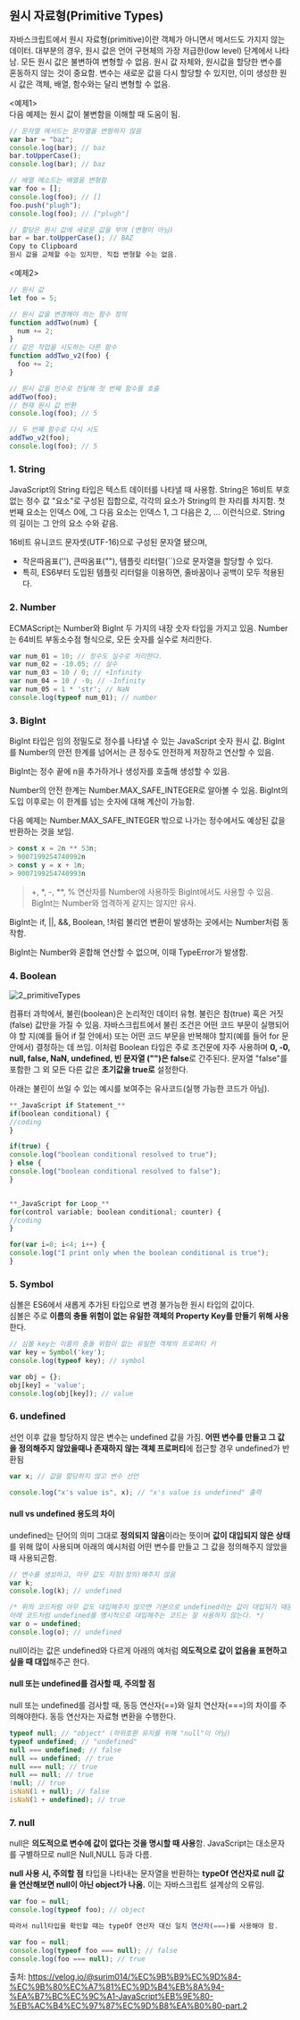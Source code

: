 ## 원시 자료형(Primitive Types)

자바스크립트에서 원시 자료형(primitive)이란 객체가 아니면서 메서드도 가지지 않는 데이터.
대부분의 경우, 원시 값은 언어 구현체의 가장 저급한(low level) 단계에서 나타남.
모든 원시 값은 불변하여 변형할 수 없음. 원시 값 자체와, 원시값을 할당한 변수를 혼동하지 않는 것이 중요함. 변수는 새로운 값을 다시 할당할 수 있지만, 이미 생성한 원시 값은 객체, 배열, 함수와는 달리 변형할 수 없음.

<예제1> <br />
다음 예제는 원시 값이 불변함을 이해할 때 도움이 됨.

```javascript
// 문자열 메서드는 문자열을 변형하지 않음
var bar = "baz";
console.log(bar); // baz
bar.toUpperCase();
console.log(bar); // baz

// 배열 메소드는 배열을 변형함
var foo = [];
console.log(foo); // []
foo.push("plugh");
console.log(foo); // ["plugh"]

// 할당은 원시 값에 새로운 값을 부여 (변형이 아님)
bar = bar.toUpperCase(); // BAZ
Copy to Clipboard
원시 값을 교체할 수는 있지만, 직접 변형할 수는 없음.
```

<예제2>

```javascript
// 원시 값
let foo = 5;

// 원시 값을 변경해야 하는 함수 정의
function addTwo(num) {
  num += 2;
}
// 같은 작업을 시도하는 다른 함수
function addTwo_v2(foo) {
  foo += 2;
}

// 원시 값을 인수로 전달해 첫 번째 함수를 호출
addTwo(foo);
// 현재 원시 값 반환
console.log(foo); // 5

// 두 번째 함수로 다시 시도
addTwo_v2(foo);
console.log(foo); // 5
```

### 1. String

JavaScript의 String 타입은 텍스트 데이터를 나타낼 때 사용함. String은 16비트 부호 없는 정수 값 "요소"로 구성된 집합으로, 각각의 요소가 String의 한 자리를 차지함. 첫 번째 요소는 인덱스 0에, 그 다음 요소는 인덱스 1, 그 다음은 2, ... 이런식으로. String의 길이는 그 안의 요소 수와 같음.

16비트 유니코드 문자셋(UTF-16)으로 구성된 문자열 됐으며,

- 작은따옴표(''), 큰따옴표(""), 템플릿 리터럴(``)으로 문자열을 할당할 수 있다.
- 특히, ES6부터 도입된 템플릿 리터럴을 이용하면, 줄바꿈이나 공백이 모두 적용된다.

### 2. Number

ECMAScript는 Number와 BigInt 두 가지의 내장 숫자 타입을 가지고 있음.
Number는 64비트 부동소수점 형식으로, 모든 숫자를 실수로 처리한다.

```javascript
var num_01 = 10; // 정수도 실수로 처리한다.
var num_02 = -10.05; // 실수
var num_03 = 10 / 0; // +Infinity
var num_04 = 10 / -0; // -Infinity
var num_05 = 1 * 'str'; // NaN
console.log(typeof num_01); // number
```

### 3. BigInt

BigInt 타입은 임의 정밀도로 정수를 나타낼 수 있는 JavaScript 숫자 원시 값. BigInt를 Number의 안전 한계를 넘어서는 큰 정수도 안전하게 저장하고 연산할 수 있음.

BigInt는 정수 끝에 n을 추가하거나 생성자를 호출해 생성할 수 있음.

Number의 안전 한계는 Number.MAX_SAFE_INTEGER로 알아볼 수 있음. BigInt의 도입 이후로는 이 한계를 넘는 숫자에 대해 계산이 가능함.

다음 예제는 Number.MAX_SAFE_INTEGER 밖으로 나가는 정수에서도 예상된 값을 반환하는 것을 보임.

```javascript
> const x = 2n ** 53n;
> 9007199254740992n
> const y = x + 1n;
> 9007199254740993n
```

> +, \*, -, \*\*, % 연산자를 Number에 사용하듯 BigInt에서도 사용할 수 있음. BigInt는 Number와 엄격하게 같지는 않지만 유사.

BigInt는 if, ||, &&, Boolean, !처럼 불리언 변환이 발생하는 곳에서는 Number처럼 동작함.

BigInt는 Number와 혼합해 연산할 수 없으며, 이때 TypeError가 발생함.

### 4. Boolean

![2_primitiveTypes](./images/2_primitiveTypes.png)

컴퓨터 과학에서, 불린(boolean)은 논리적인 데이터 유형. 불린은 참(true) 혹은 거짓(false) 값만을 가질 수 있음. 자바스크립트에서 불린 조건은 어떤 코드 부문이 실행되어야 할 지(예를 들어 if 절 안에서) 또는 어떤 코드 부문을 반복해야 할지(예를 들어 for 문 안에서) 결정하는 데 쓰임.
이처럼 Boolean 타입은 주로 조건문에 자주 사용하며 **0, -0, null, false, NaN, undefined, 빈 문자열 ("")은 false**로 간주된다. 문자열 "false"를 포함한 그 외 모든 다른 값은 **초기값을 true로** 설정한다.

아래는 불린이 쓰일 수 있는 예시를 보여주는 유사코드(실행 가능한 코드가 아님).

```javascript
**_JavaScript if Statement_**
if(boolean conditional) {
//coding
}

if(true) {
console.log("boolean conditional resolved to true");
} else {
console.log("boolean conditional resolved to false");
}


**_JavaScript for Loop_**
for(control variable; boolean conditional; counter) {
//coding
}

for(var i=0; i<4; i++) {
console.log("I print only when the boolean conditional is true");
}
```

### 5. Symbol

심볼은 ES6에서 새롭게 추가된 타입으로 변경 불가능한 원시 타입의 값이다.<br />
심볼은 주로 **이름의 충돌 위험이 없는 유일한 객체의 Property Key를 만들기 위해 사용**한다.

```javascript
// 심볼 key는 이름의 충돌 위험이 없는 유일한 객체의 프로퍼티 키
var key = Symbol('key');
console.log(typeof key); // symbol

var obj = {};
obj[key] = 'value';
console.log(obj[key]); // value
```

### 6. undefined

선언 이후 값을 할당하지 않은 변수는 undefined 값을 가짐. **어떤 변수를 만들고 그 값을 정의해주지 않았을때나 존재하지 않는 객체 프로퍼티**에 접근할 경우 undefined가 반환됨

```javascript
var x; // 값을 할당하지 않고 변수 선언

console.log("x's value is", x); // "x's value is undefined" 출력
```

#### null vs undefined 용도의 차이

undefined는 단어의 의미 그대로 **정의되지 않음**이라는 뜻이며 **값이 대입되지 않은 상태**를 위해 많이 사용되며 아래의 예시처럼 어떤 변수를 만들고 그 값을 정의해주지 않았을 때 사용되곤함.

```javascript
// 변수를 생성하고, 아무 값도 지정(정의)해주지 않음
var k;
console.log(k); // undefined

/* 위의 코드처럼 아무 값도 대입해주지 않으면 기본으로 undefined라는 값이 대입되기 때문에,
아래 코드처럼 undefined를 명시적으로 대입해주는 코드는 잘 사용하지 않는다. */
var o = undefined;
console.log(o); // undefined
```

null이라는 값은 undefined와 다르게 아래의 예처럼 **의도적으로 값이 없음을 표현하고 싶을 때 대입**해주곤 한다.

#### null 또는 undefined를 검사할 때, 주의할 점

null 또는 undefined를 검사할 때, 동등 연산자(==)와 일치 연산자(===)의 차이를 주의해야한다. 동등 연산자는 자료형 변환을 수행한다.

```javascript
typeof null; // "object" (하위호환 유지를 위해 "null"이 아님)
typeof undefined; // "undefined"
null === undefined; // false
null == undefined; // true
null === null; // true
null == null; // true
!null; // true
isNaN(1 + null); // false
isNaN(1 + undefined); // true
```

### 7. null

null은 **의도적으로 변수에 값이 없다는 것을 명시할 때 사용**함.
JavaScript는 대소문자를 구별하므로 null은 Null,NULL 등과 다름.

**null 사용 시, 주의할 점**
타입을 나타내는 문자열을 반환하는 **typeOf 연산자로 null 값을 연산해보면 null이 아닌 object가 나옴.** 이는 자바스크립트 설계상의 오류임.

```javascript
var foo = null;
console.log(typeof foo); // object

따라서 null타입을 확인할 때는 typeOf 연산자 대신 일치 연산자(===)를 사용해야 함.

var foo = null;
console.log(typeof foo === null); // false
console.log(foo === null); // true
```

출처: https://velog.io/@surim014/%EC%9B%B9%EC%9D%84-%EC%9B%80%EC%A7%81%EC%9D%B4%EB%8A%94-%EA%B7%BC%EC%9C%A1-JavaScript%EB%9E%80-%EB%AC%B4%EC%97%87%EC%9D%B8%EA%B0%80-part.2
